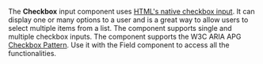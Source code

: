The **Checkbox** input component uses [HTML's native checkbox input](https://developer.mozilla.org/en-US/docs/Web/HTML/Element/input/checkbox). 
It can display one or many options to a user and is a great way to allow users to select multiple items from a list.
The component supports single and multiple checkbox inputs.
The component supports the W3C ARIA APG [Checkbox Pattern](https://www.w3.org/WAI/ARIA/apg/patterns/checkbox/).
Use it with the Field component to access all the functionalities.
